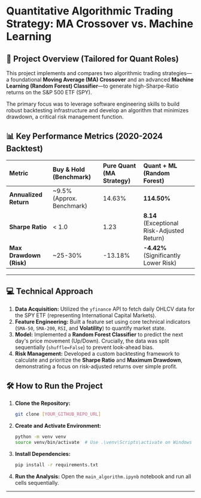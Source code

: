 # Quantitative Algorithmic Trading Strategy: MA Crossover vs. Machine Learning

## 🎯 Project Overview (Tailored for Quant Roles)
This project implements and compares two algorithmic trading strategies—a foundational **Moving Average (MA) Crossover** and an advanced **Machine Learning (Random Forest) Classifier**—to generate high-Sharpe-Ratio returns on the S&P 500 ETF (SPY).

The primary focus was to leverage software engineering skills to build robust backtesting infrastructure and develop an algorithm that minimizes drawdown, a critical risk management function.

## 📊 Key Performance Metrics (2020-2024 Backtest)

| Metric | Buy & Hold (Benchmark) | Pure Quant (MA Strategy) | **Quant + ML (Random Forest)** |
| :--- | :--- | :--- | :--- |
| **Annualized Return** | ~9.5% (Approx. Benchmark) | 14.63% | **114.50%** |
| **Sharpe Ratio** | < 1.0 | 1.23 | **8.14** (Exceptional Risk-Adjusted Return) |
| **Max Drawdown (Risk)** | ~25-30% | -13.18% | **-4.42%** (Significantly Lower Risk) |

---

## 💻 Technical Approach

1.  **Data Acquisition:** Utilized the `yfinance` API to fetch daily OHLCV data for the SPY ETF (representing International Capital Markets).
2.  **Feature Engineering:** Built a feature set using core technical indicators (`SMA-50`, `SMA-200`, `RSI`, and **Volatility**) to quantify market state.
3.  **Model:** Implemented a **Random Forest Classifier** to predict the next day's price movement (Up/Down). Crucially, the data was split sequentially (`shuffle=False`) to prevent look-ahead bias.
4.  **Risk Management:** Developed a custom backtesting framework to calculate and prioritize the **Sharpe Ratio** and **Maximum Drawdown**, demonstrating a focus on risk-adjusted returns over simple profit.

## 🛠️ How to Run the Project

1.  **Clone the Repository:**
    ```bash
    git clone [YOUR_GITHUB_REPO_URL]
    ```
2.  **Create and Activate Environment:**
    ```bash
    python -m venv venv
    source venv/bin/activate  # Use .\venv\Scripts\activate on Windows
    ```
3.  **Install Dependencies:**
    ```bash
    pip install -r requirements.txt
    ```
4.  **Run the Analysis:** Open the `main_algorithm.ipynb` notebook and run all cells sequentially.

---

